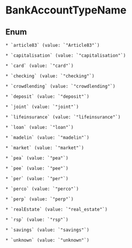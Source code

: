 
# BankAccountTypeName

## Enum


    * `article83` (value: `"Article83"`)

    * `capitalisation` (value: `"capitalisation"`)

    * `card` (value: `"card"`)

    * `checking` (value: `"checking"`)

    * `crowdlending` (value: `"crowdlending"`)

    * `deposit` (value: `"deposit"`)

    * `joint` (value: `"joint"`)

    * `lifeinsurance` (value: `"lifeinsurance"`)

    * `loan` (value: `"loan"`)

    * `madelin` (value: `"madelin"`)

    * `market` (value: `"market"`)

    * `pea` (value: `"pea"`)

    * `pee` (value: `"pee"`)

    * `per` (value: `"per"`)

    * `perco` (value: `"perco"`)

    * `perp` (value: `"perp"`)

    * `realEstate` (value: `"real_estate"`)

    * `rsp` (value: `"rsp"`)

    * `savings` (value: `"savings"`)

    * `unknown` (value: `"unknown"`)



